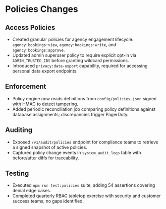 # Policies Changes

## Access Policies
- Created granular policies for agency engagement lifecycle: `agency:bookings:view`, `agency:bookings:write`, and `agency:bookings:approve`.
- Updated admin superuser policy to require explicit opt-in via `ADMIN_TRUSTED_IDS` before granting wildcard permissions.
- Introduced `privacy:data-export` capability, required for accessing personal data export endpoints.

## Enforcement
- Policy engine now reads definitions from `config/policies.json` signed with HMAC to detect tampering.
- Added periodic reconciliation job comparing policy definitions against database assignments; discrepancies trigger PagerDuty.

## Auditing
- Exposed `/v1/audit/policies` endpoint for compliance teams to retrieve a signed snapshot of active policies.
- Captured policy change events in `system_audit_logs` table with before/after diffs for traceability.

## Testing
- Executed `npm run test:policies` suite, adding 54 assertions covering denial edge cases.
- Completed quarterly RBAC tabletop exercise with security and customer success teams; no gaps identified.

